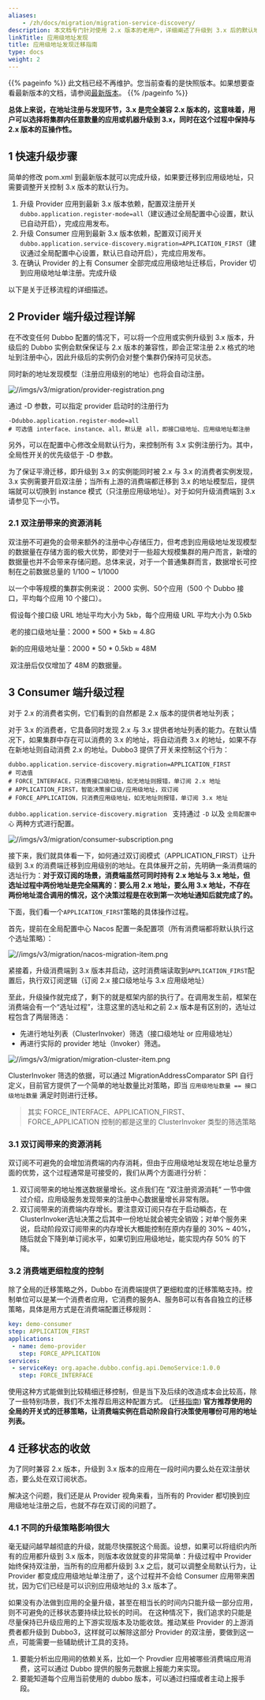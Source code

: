 ```yaml
---
aliases:
    - /zh/docs/migration/migration-service-discovery/
description: 本文档专门针对使用 2.x 版本的老用户，详细阐述了升级到 3.x 后的默认地址注册与发现行为、如何平滑的迁移到新版本的地址模型。
linkTitle: 应用级地址发现
title: 应用级地址发现迁移指南
type: docs
weight: 2
---
```




{{% pageinfo %}} 此文档已经不再维护。您当前查看的是快照版本。如果想要查看最新版本的文档，请参阅[最新版本](/zh-cn/docs3-v2/java-sdk/upgrades-and-compatibility/service-discovery/)。
{{% /pageinfo %}}

**总体上来说，在地址注册与发现环节，3.x 是完全兼容 2.x 版本的，这意味着，用户可以选择将集群内任意数量的应用或机器升级到 3.x，同时在这个过程中保持与 2.x 版本的互操作性。**



## 1 快速升级步骤

简单的修改 pom.xml 到最新版本就可以完成升级，如果要迁移到应用级地址，只需要调整开关控制 3.x 版本的默认行为。

1. 升级 Provider 应用到最新 3.x 版本依赖，配置双注册开关`dubbo.application.register-mode=all`（建议通过全局配置中心设置，默认已自动开启），完成应用发布。
2. 升级 Consumer 应用到最新 3.x 版本依赖，配置双订阅开关`dubbo.application.service-discovery.migration=APPLICATION_FIRST`（建议通过全局配置中心设置，默认已自动开启），完成应用发布。
3. 在确认 Provider 的上有 Consumer 全部完成应用级地址迁移后，Provider 切到应用级地址单注册。完成升级



以下是关于迁移流程的详细描述。

## 2 Provider 端升级过程详解

在不改变任何 Dubbo 配置的情况下，可以将一个应用或实例升级到 3.x 版本，升级后的 Dubbo 实例会默保保证与 2.x 版本的兼容性，即会正常注册 2.x 格式的地址到注册中心，因此升级后的实例仍会对整个集群仍保持可见状态。



同时新的地址发现模型（注册应用级别的地址）也将会自动注册。

![//imgs/v3/migration/provider-registration.png](/imgs/v3/migration/provider-registration.png)

通过 -D 参数，可以指定 provider 启动时的注册行为

```text
-Ddubbo.application.register-mode=all
# 可选值 interface、instance、all，默认是 all，即接口级地址、应用级地址都注册
```



另外，可以在配置中心修改全局默认行为，来控制所有 3.x 实例注册行为。其中，全局性开关的优先级低于 -D 参数。



为了保证平滑迁移，即升级到 3.x 的实例能同时被 2.x 与 3.x 的消费者实例发现，3.x 实例需要开启双注册；当所有上游的消费端都迁移到 3.x 的地址模型后，提供端就可以切换到 instance 模式（只注册应用级地址）。对于如何升级消费端到 3.x 请参见下一小节。

### 2.1 双注册带来的资源消耗

双注册不可避免的会带来额外的注册中心存储压力，但考虑到应用级地址发现模型的数据量在存储方面的极大优势，即使对于一些超大规模集群的用户而言，新增的数据量也并不会带来存储问题。总体来说，对于一个普通集群而言，数据增长可控制在之前数据总量的 1/100 ~ 1/1000

以一个中等规模的集群实例来说： 2000 实例、50个应用（500 个 Dubbo 接口，平均每个应用 10 个接口）。

​	假设每个接口级 URL 地址平均大小为 5kb，每个应用级 URL 平均大小为 0.5kb

​	老的接口级地址量：2000 * 500 * 5kb ≈ 4.8G

​	新的应用级地址量：2000 * 50 * 0.5kb  ≈ 48M

​	双注册后仅仅增加了 48M 的数据量。



## 3 Consumer 端升级过程

对于 2.x 的消费者实例，它们看到的自然都是 2.x 版本的提供者地址列表；

对于 3.x 的消费者，它具备同时发现 2.x 与 3.x 提供者地址列表的能力。在默认情况下，如果集群中存在可以消费的 3.x 的地址，将自动消费 3.x 的地址，如果不存在新地址则自动消费 2.x 的地址。Dubbo3 提供了开关来控制这个行为：

```text
dubbo.application.service-discovery.migration=APPLICATION_FIRST
# 可选值 
# FORCE_INTERFACE，只消费接口级地址，如无地址则报错，单订阅 2.x 地址
# APPLICATION_FIRST，智能决策接口级/应用级地址，双订阅
# FORCE_APPLICATION，只消费应用级地址，如无地址则报错，单订阅 3.x 地址
```

`dubbo.application.service-discovery.migration ` 支持通过 `-D` 以及 `全局配置中心` 两种方式进行配置。



![//imgs/v3/migration/consumer-subscription.png](/imgs/v3/migration/consumer-subscription.png)


接下来，我们就具体看一下，如何通过双订阅模式（APPLICATION_FIRST）让升级到 3.x 的消费端迁移到应用级别的地址。在具体展开之前，先明确一条消费端的选址行为：**对于双订阅的场景，消费端虽然可同时持有 2.x 地址与 3.x 地址，但选址过程中两份地址是完全隔离的：要么用 2.x 地址，要么用 3.x 地址，不存在两份地址混合调用的情况，这个决策过程是在收到第一次地址通知后就完成了的。**



下面，我们看一个`APPLICATION_FIRST`策略的具体操作过程。

首先，提前在全局配置中心 Nacos 配置一条配置项（所有消费端都将默认执行这个选址策略）：

![//imgs/v3/migration/nacos-migration-item.png](/imgs/v3/migration/nacos-migration-item.png)



紧接着，升级消费端到 3.x 版本并启动，这时消费端读取到`APPLICATION_FIRST`配置后，执行双订阅逻辑（订阅 2.x 接口级地址与 3.x 应用级地址）



至此，升级操作就完成了，剩下的就是框架内部的执行了。在调用发生前，框架在消费端会有一个“选址过程”，注意这里的选址和之前 2.x 版本是有区别的，选址过程包含了两层筛选：

* 先进行地址列表（ClusterInvoker）筛选（接口级地址 or 应用级地址）
* 再进行实际的 provider 地址（Invoker）筛选。

![//imgs/v3/migration/migration-cluster-item.png](/imgs/v3/migration/migration-cluster-invoker.png)

ClusterInvoker 筛选的依据，可以通过 MigrationAddressComparator SPI 自行定义，目前官方提供了一个简单的地址数量比对策略，即当 `应用级地址数量 == 接口级地址数量` 满足时则进行迁移。

> 其实 FORCE_INTERFACE、APPLICATION_FIRST、FORCE_APPLICATION 控制的都是这里的 ClusterInvoker 类型的筛选策略

 

### 3.1 双订阅带来的资源消耗

双订阅不可避免的会增加消费端的内存消耗，但由于应用级地址发现在地址总量方面的优势，这个过程通常是可接受的，我们从两个方面进行分析：

1. 双订阅带来的地址推送数据量增长。这点我们在 ”双注册资源消耗“ 一节中做过介绍，应用级服务发现带来的注册中心数据量增长非常有限。
2. 双订阅带来的消费端内存增长。要注意双订阅只存在于启动瞬态，在ClusterInvoker选址决策之后其中一份地址就会被完全销毁；对单个服务来说，启动阶段双订阅带来的内存增长大概能控制在原内存量的 30% ~ 40%，随后就会下降到单订阅水平，如果切到应用级地址，能实现内存 50% 的下降。



### 3.2 消费端更细粒度的控制

除了全局的迁移策略之外，Dubbo 在消费端提供了更细粒度的迁移策略支持。控制单位可以是某一个消费者应用，它消费的服务A、服务B可以有各自独立的迁移策略，具体是用方式是在消费端配置迁移规则：


```yaml
key: demo-consumer
step: APPLICATION_FIRST
applications:
 - name: demo-provider
   step: FORCE_APPLICATION
services:
 - serviceKey: org.apache.dubbo.config.api.DemoService:1.0.0
   step: FORCE_INTERFACE
```

使用这种方式能做到比较精细迁移控制，但是当下及后续的改造成本会比较高，除了一些特别场景，我们不太推荐启用这种配置方式。
([迁移指南](../../advanced/migration-invoker/)) **官方推荐使用的全局的开关式的迁移策略，让消费端实例在启动阶段自行决策使用哪份可用的地址列表。**



## 4 迁移状态的收敛

为了同时兼容 2.x 版本，升级到 3.x 版本的应用在一段时间内要么处在双注册状态，要么处在双订阅状态。

解决这个问题，我们还是从 Provider 视角来看，当所有的 Provider 都切换到应用级地址注册之后，也就不存在双订阅的问题了。

### 4.1 不同的升级策略影响很大

毫无疑问越早越彻底的升级，就能尽快摆脱这个局面。设想，如果可以将组织内所有的应用都升级到 3.x 版本，则版本收敛就变的非常简单：升级过程中 Provider 始终保持双注册，当所有的应用都升级到 3.x 之后，就可以调整全局默认行为，让 Provider 都变成应用级地址单注册了，这个过程并不会给 Consumer 应用带来困扰，因为它们已经是可以识别应用级地址的 3.x 版本了。

如果没有办法做到应用的全量升级，甚至在相当长的时间内只能升级一部分应用，则不可避免的迁移状态要持续比较长的时间。
在这种情况下，我们追求的只能是尽量保持已升级应用的上下游实现版本及功能收敛。推动某些 Provider 的上游消费者都升级到 Dubbo3，这样就可以解除这部分 Provider 的双注册，要做到这一点，可能需要一些辅助统计工具的支持。

1. 要能分析出应用间的依赖关系，比如一个 Provdier 应用被哪些消费端应用消费，这可以通过 Dubbo 提供的服务元数据上报能力来实现。
2. 要能知道每个应用当前使用的 dubbo 版本，可以通过扫描或者主动上报手段。